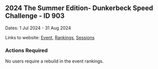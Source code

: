 ## 2024 The Summer Edition- Dunkerbeck Speed Challenge - ID 903

Dates: 1 Jul 2024 - 31 Aug 2024

Links to website: [Event](https://www.gps-wingfoiling.com/default.aspx?mnu=event&val=903), [Rankings](https://www.gps-wingfoiling.com/default.aspx?mnu=eventranking&val=903), [Sessions](https://www.gps-wingfoiling.com/default.aspx?mnu=eventsessions&val=903)

### Actions Required

No users require a rebuild in the event rankings.

